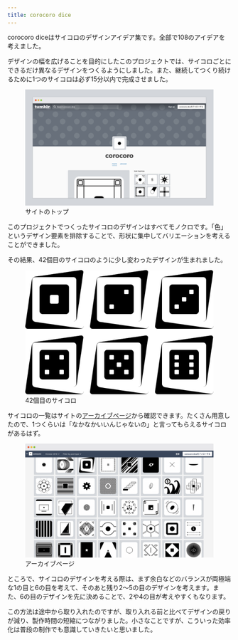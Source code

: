 ```yaml
---
title: corocoro dice
---
```


<article class="article">
    <p>corocoro diceはサイコロのデザインアイデア集です。全部で108のアイデアを考えました。</p>
    <p>デザインの幅を広げることを目的にしたこのプロジェクトでは、サイコロごとにできるだけ異なるデザインをつくるようにしました。また、継続してつくり続けるために1つのサイコロは必ず15分以内で完成させました。</p>
    <figure class="figure">
      <div class="figure__image figure__image--fullwidth"><img alt="" class="figure__image__src" src="./2016-10-corocoro-dice/site.png"></div>
      <figcaption class="figure__caption">サイトのトップ</figcaption>
    </figure>
    <p>このプロジェクトでつくったサイコロのデザインはすべてモノクロです。「色」というデザイン要素を排除することで、形状に集中してバリエーションを考えることができました。</p>
    <p>その結果、42個目のサイコロのように少し変わったデザインが生まれました。</p>
    <figure class="figure">
      <div class="figure__image--skelton"><img alt="" class="figure__image__src" src="./2016-10-corocoro-dice/dice.png"></div>
      <figcaption class="figure__caption">42個目のサイコロ</figcaption>
    </figure>
    <p>サイコロの一覧はサイトの<a href="https://corocoro-dice.tumblr.com/archive">アーカイブページ</a>から確認できます。たくさん用意したので、1つくらいは「なかなかいいんじゃないの」と言ってもらえるサイコロがあるはず。</p>
    <figure class="figure">
      <div class="figure__image"><img alt="" class="figure__image__src" src="./2016-10-corocoro-dice/site-archive.png"></div>
      <figcaption class="figure__caption">アーカイブページ</figcaption>
    </figure>
    <p>ところで、サイコロのデザインを考える際は、まず余白などのバランスが両極端な1の目と6の目を考えて、そのあと残り2〜5の目のデザインを考えます。また、6の目のデザインを先に決めることで、2や4の目が考えやすくもなります。</p>
    <p>この方法は途中から取り入れたのですが、取り入れる前と比べてデザインの戻りが減り、製作時間の短縮につながりました。小さなことですが、こういった効率化は普段の制作でも意識していきたいと思いました。</p>
</article>
